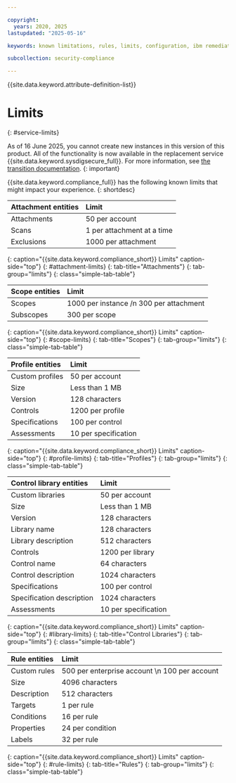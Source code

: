```yaml
---

copyright:
  years: 2020, 2025
lastupdated: "2025-05-16"

keywords: known limitations, rules, limits, configuration, ibm remediation, ssh key

subcollection: security-compliance

---
```


{{site.data.keyword.attribute-definition-list}}


# Limits
{: #service-limits}


As of 16 June 2025, you cannot create new instances in this version of this product. All of the functionality is now available in the replacement service {{site.data.keyword.sysdigsecure_full}}. For more information, see [the transition documentation](/docs/security-compliance?topic=security-compliance-scc-transition). 
{: important}

{{site.data.keyword.compliance_full}} has the following known limits that might impact your experience.
{: shortdesc}

| Attachment entities | Limit |
|:--------|:-------|
| Attachments | 50 per account |
| Scans | 1 per attachment at a time |
| Exclusions | 1000 per attachment |
{: caption="{{site.data.keyword.compliance_short}} Limits" caption-side="top"}
{: #attachment-limits}
{: tab-title="Attachments"}
{: tab-group="limits"}
{: class="simple-tab-table"}

| Scope entities | Limit |
|:--------|:-------|
| Scopes | 1000 per instance  /n 300 per attachment |
| Subscopes | 300 per scope |
{: caption="{{site.data.keyword.compliance_short}} Limits" caption-side="top"}
{: #scope-limits}
{: tab-title="Scopes"}
{: tab-group="limits"}
{: class="simple-tab-table"}

| Profile entities | Limit |
|:--------|:-------|
| Custom profiles | 50 per account |
| Size | Less than 1 MB |
| Version | 128 characters |
| Controls | 1200 per profile |
| Specifications | 100 per control |
| Assessments | 10 per specification |
{: caption="{{site.data.keyword.compliance_short}} Limits" caption-side="top"}
{: #profile-limits}
{: tab-title="Profiles"}
{: tab-group="limits"}
{: class="simple-tab-table"}

| Control library entities | Limit |
|:--------|:-------|
| Custom libraries | 50 per account |
| Size | Less than 1 MB |
| Version | 128 characters |
| Library name | 128 characters |
| Library description | 512 characters |
| Controls | 1200 per library |
| Control name | 64 characters |
| Control description | 1024 characters |
| Specifications | 100 per control |
| Specification description | 1024 characters |
| Assessments | 10 per specification |
{: caption="{{site.data.keyword.compliance_short}} Limits" caption-side="top"}
{: #library-limits}
{: tab-title="Control Libraries"}
{: tab-group="limits"}
{: class="simple-tab-table"}

| Rule entities | Limit |
|:--------|:---------|
| Custom rules | 500 per enterprise account  \n 100 per account |
| Size | 4096 characters |
| Description | 512 characters |
| Targets | 1 per rule |
| Conditions | 16 per rule |
| Properties | 24 per condition |
| Labels | 32 per rule |
{: caption="{{site.data.keyword.compliance_short}} Limits" caption-side="top"}
{: #rule-limits}
{: tab-title="Rules"}
{: tab-group="limits"}
{: class="simple-tab-table"}
